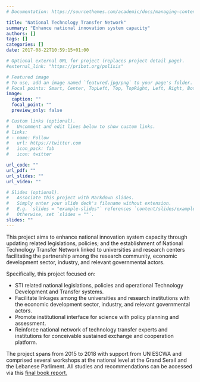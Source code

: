```yaml
---
# Documentation: https://sourcethemes.com/academic/docs/managing-content/

title: "National Technology Transfer Network"
summary: "Enhance national innovation system capacity"
authors: []
tags: []
categories: []
date: 2017-08-22T10:59:15+01:00

# Optional external URL for project (replaces project detail page).
#external_link: "https://pribot.org/polisis"

# Featured image
# To use, add an image named `featured.jpg/png` to your page's folder.
# Focal points: Smart, Center, TopLeft, Top, TopRight, Left, Right, BottomLeft, Bottom, BottomRight.
image:
  caption: ""
  focal_point: ""
  preview_only: false

# Custom links (optional).
#   Uncomment and edit lines below to show custom links.
# links:
# - name: Follow
#   url: https://twitter.com
#   icon_pack: fab
#   icon: twitter

url_code: ""
url_pdf: ""
url_slides: ""
url_video: ""

# Slides (optional).
#   Associate this project with Markdown slides.
#   Simply enter your slide deck's filename without extension.
#   E.g. `slides = "example-slides"` references `content/slides/example-slides.md`.
#   Otherwise, set `slides = ""`.
slides: ""
---
```



This project aims to enhance national innovation system capacity through updating related legislations, policies; and the establishment of National Technology Transfer Network linked to universities and research centers facilitating the partnership among the research community, economic development sector, industry, and relevant governmental actors. 

Specifically, this project focused on:
<ul>
<li>STI related national legislations, policies and operational Technology Development and Transfer systems.</li>
<li>Facilitate linkages among the universities and research institutions with the economic development sector, industry, and relevant governmental actors.</li>
<li>Promote institutional interface for science with policy planning and assessment.</li>
<li>Reinforce national network of technology transfer experts and institutions for conceivable sustained exchange and cooperation platform.</li>
</ul>

The project spans from 2015 to 2018 with support from UN ESCWA and comprised several workshops at the national level at the Grand Serail and the Lebanese Parliment.
All studies and recommendations can be accessed via this <a href="https://www.dropbox.com/s/88hqff3cab7iprk/National%20Technology%20Development%20and%20Transfer%20System%20in%20Lebanon.pdf?dl=0">final book report.</a>